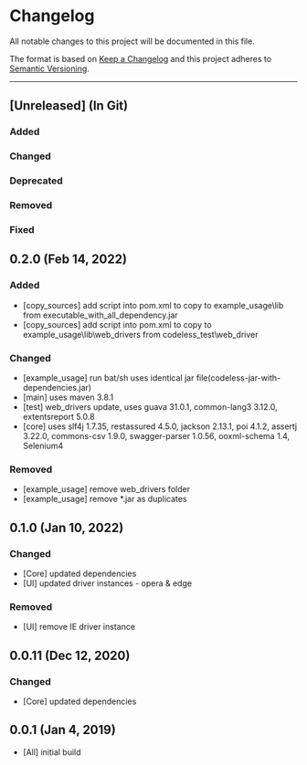 # Changelog
All notable changes to this project will be documented in this file.

The format is based on [Keep a Changelog](http://keepachangelog.com/)
and this project adheres to [Semantic Versioning](http://semver.org/).

----
## [Unreleased] (In Git)

### Added

### Changed

### Deprecated

### Removed

### Fixed

## 0.2.0 (Feb 14, 2022)

### Added
* [copy_sources] add script into pom.xml to copy to example_usage\lib from executable_with_all_dependency.jar 
* [copy_sources] add script into pom.xml to copy to example_usage\lib\web_drivers from codeless_test\web_driver

### Changed
* [example_usage] run bat/sh uses identical jar file(codeless-jar-with-dependencies.jar) 
* [main] uses maven 3.8.1 
* [test] web_drivers update, uses guava 31.0.1, common-lang3 3.12.0, extentsreport 5.0.8 
* [core] uses slf4j 1.7.35, restassured 4.5.0, jackson 2.13.1, poi 4.1.2, assertj 3.22.0, commons-csv 1.9.0, swagger-parser 1.0.56, ooxml-schema 1.4, Selenium4  

### Removed
* [example_usage] remove web_drivers folder
* [example_usage] remove *.jar as duplicates

## 0.1.0 (Jan 10, 2022)

### Changed
* [Core] updated dependencies
* [UI] updated driver instances - opera & edge

### Removed
* [UI] remove IE driver instance


## 0.0.11 (Dec 12, 2020)

### Changed
* [Core] updated dependencies

## 0.0.1 (Jan 4, 2019)

* [All] initial build
